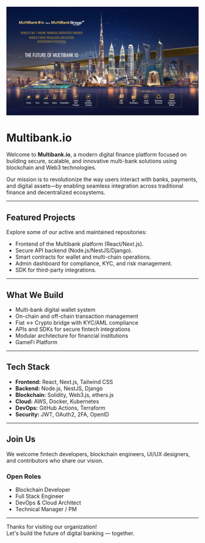 <p align="center">
  <img src="https://github.com/MultiBank-T/.github/blob/d969b4bef0db2e8b6c9827ef08f637dc2375ee67/profile/assets/banner.jpeg" alt="Multibank.io Banner" width="800"/>
</p>


# Multibank.io

Welcome to **Multibank.io**, a modern digital finance platform focused on building secure, scalable, and innovative multi-bank solutions using blockchain and Web3 technologies.

Our mission is to revolutionize the way users interact with banks, payments, and digital assets—by enabling seamless integration across traditional finance and decentralized ecosystems.

---

## Featured Projects

Explore some of our active and maintained repositories:

- Frontend of the Multibank platform (React/Next.js).
- Secure API backend (Node.js/NestJS/Django).
- Smart contracts for wallet and multi-chain operations.
- Admin dashboard for compliance, KYC, and risk management.
- SDK for third-party integrations.

---

## What We Build

- Multi-bank digital wallet system
- On-chain and off-chain transaction management
- Fiat ↔ Crypto bridge with KYC/AML compliance
- APIs and SDKs for secure fintech integrations
- Modular architecture for financial institutions
- GameFi Platform

---

## Tech Stack

- **Frontend:** React, Next.js, Tailwind CSS
- **Backend:** Node.js, NestJS, Django
- **Blockchain:** Solidity, Web3.js, ethers.js
- **Cloud:** AWS, Docker, Kubernetes
- **DevOps:** GitHub Actions, Terraform
- **Security:** JWT, OAuth2, 2FA, OpenID

---

## Join Us

We welcome fintech developers, blockchain engineers, UI/UX designers, and contributors who share our vision.

### Open Roles
- Blockchain Developer
- Full Stack Engineer
- DevOps & Cloud Architect
- Technical Manager / PM

---

Thanks for visiting our organization!  
Let's build the future of digital banking — together.
